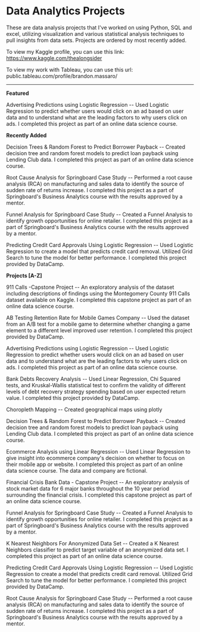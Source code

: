 # Data Analytics Projects
These are data analysis projects that I've worked on using Python, SQL and excel, utilizing visualization and various statistical analysis techniques to pull insights from data sets. Projects are ordered by most recently added.

To view my Kaggle profile, you can use this link: https://www.kaggle.com/thealongsider

To view my work with Tableau, you can use this url: public.tableau.com/profile/brandon.massaro/

-----

**Featured**

Advertising Predictions using Logistic Regression -- Used Logistic Regression to predict whether users would click on an ad based on user data and to understand what are the leading factors to why users click on ads. I completed this project as part of an online data science course.

**Recently Added**

Decision Trees & Random Forest to Predict Borrower Payback -- Created decision tree and random forest models to predict loan payback using Lending Club data. I completed this project as part of an online data science course.

Root Cause Analysis for Springboard Case Study -- Performed a root cause analysis (RCA) on manufacturing and sales data to identify the source of sudden rate of returns increase. I completed this project as a part of Springboard's Business Analytics course with the results approved by a mentor.

Funnel Analysis for Springboard Case Study -- Created a Funnel Analysis to identify growth opportunities for online retailer. I completed this project as a part of Springboard's Business Analytics course with the results approved by a mentor.

Predicting Credit Card Approvals Using Logistic Regression -- Used Logistic Regression to create a model that predicts credit card removal. Utilized Grid Search to tune the model for better performance. I completed this project provided by DataCamp.

**Projects [A-Z]**

911 Calls -Capstone Project -- An exploratory analysis of the dataset including descriptions of findings using the Montegomery County 911 Calls dataset available on Kaggle. I completed this capstone project as part of an online data science course.

AB Testing Retention Rate for Mobile Games Company -- Used the dataset from an A/B test for a mobile game to determine whether changing a game element to a different level improved user retention. I completed this project provided by DataCamp. 

Advertising Predictions using Logistic Regression -- Used Logistic Regression to predict whether users would click on an ad based on user data and to understand what are the leading factors to why users click on ads. I completed this project as part of an online data science course.

Bank Debts Recovery Analysis -- Used Linear Regression, Chi Squared tests, and Kruskal-Wallis statistical test to confirm the validity of different levels of debt recovery strategy spending based on user expected return value. I completed this project provided by DataCamp.

Choropleth Mapping -- Created geographical maps using plotly

Decision Trees & Random Forest to Predict Borrower Payback -- Created decision tree and random forest models to predict loan payback using Lending Club data. I completed this project as part of an online data science course.

Ecommerce Analysis using Linear Regression -- Used Linear Regression to give insight into ecommerce company's decision on whether to focus on their mobile app or website. I completed this project as part of an online data science course. The data and company are fictional.

Financial Crisis Bank Data - Capstone Project -- An exploratory analysis of stock market data for 6 major banks throughout the 10 year period surrounding the financial crisis. I completed this capstone project as part of an online data science course.

Funnel Analysis for Springboard Case Study -- Created a Funnel Analysis to identify growth opportunities for online retailer. I completed this project as a part of Springboard's Business Analytics course with the results approved by a mentor.

K Nearest Neighbors For Anonymized Data Set -- Created a K Nearest Neighbors classifier to predict target variable of an anonymized data set. I completed this project as part of an online data science course.

Predicting Credit Card Approvals Using Logistic Regression -- Used Logistic Regression to create a model that predicts credit card removal. Utilized Grid Search to tune the model for better performance. I completed this project provided by DataCamp.

Root Cause Analysis for Springboard Case Study -- Performed a root cause analysis (RCA) on manufacturing and sales data to identify the source of sudden rate of returns increase. I completed this project as a part of Springboard's Business Analytics course with the results approved by a mentor.
